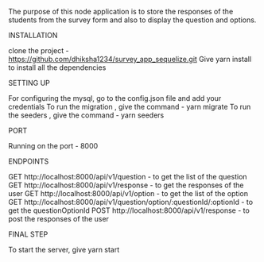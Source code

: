 
The purpose of this node application is to store the responses of the students from the survey form and also to display the question and options.

INSTALLATION

clone the project - https://github.com/dhiksha1234/survey_app_sequelize.git
Give yarn install to install all the dependencies

SETTING UP

For configuring the mysql, go to the config.json file and add your credentials
To run the migration , give the command - yarn migrate
To run the seeders , give the command - yarn seeders
 
PORT

Running on the port - 8000


ENDPOINTS

GET  http://localhost:8000/api/v1/question - to get the list of the question
GET  http://localhost:8000/api/v1/response - to get the responses of the user
GET  http://localhost:8000/api/v1/option - to get the list of the option
GET  http://localhost:8000/api/v1/question/option/:questionId/:optionId - to get the questionOptionId
POST http://localhost:8000/api/v1/response - to post the responses of the user

FINAL STEP

To start the server, give yarn start 
